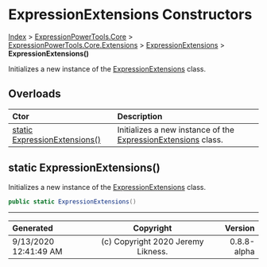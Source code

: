 ﻿# ExpressionExtensions Constructors

[Index](../index.md) > [ExpressionPowerTools.Core](ExpressionPowerTools.Core.a.md) > [ExpressionPowerTools.Core.Extensions](ExpressionPowerTools.Core.Extensions.n.md) > [ExpressionExtensions](ExpressionPowerTools.Core.Extensions.ExpressionExtensions.cs.md) > **ExpressionExtensions()**

Initializes a new instance of the [ExpressionExtensions](ExpressionPowerTools.Core.Extensions.ExpressionExtensions.cs.md) class.

## Overloads

| Ctor | Description |
| :-- | :-- |
| [static ExpressionExtensions()](#static-expressionextensions) | Initializes a new instance of the [ExpressionExtensions](ExpressionPowerTools.Core.Extensions.ExpressionExtensions.cs.md) class. |

## static ExpressionExtensions()

Initializes a new instance of the [ExpressionExtensions](ExpressionPowerTools.Core.Extensions.ExpressionExtensions.cs.md) class.

```csharp
public static ExpressionExtensions()
```



---

| Generated | Copyright | Version |
| :-- | :-: | --: |
| 9/13/2020 12:41:49 AM | (c) Copyright 2020 Jeremy Likness. | 0.8.8-alpha |
